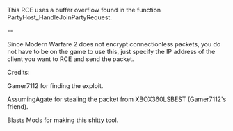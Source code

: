 This RCE uses a buffer overflow found in the function PartyHost_HandleJoinPartyRequest.

--

Since Modern Warfare 2 does not encrypt connectionless packets, you do not have to be on the game to use this, just specify the IP address of the client you want to RCE and send the packet.


Credits:


Gamer7112 for finding the exploit.

AssumingAgate for stealing the packet from XBOX360LSBEST (Gamer7112's friend).

Blasts Mods for making this shitty tool.
